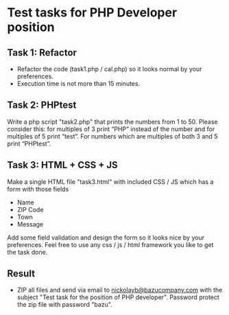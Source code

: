 # Test tasks for PHP Developer position
## Task 1: Refactor
- Refactor the code (task1.php / cal.php) so it looks normal by your preferences.
- Execution time is not more than 15 minutes.

## Task 2: PHPtest
Write a php script "task2.php" that prints the numbers from 1 to 50. Please consider this: for multiples of 3 print “PHP” instead of the number and for multiples of 5 print “test”. For numbers which are multiples of both 3 and 5 print “PHPtest”.

## Task 3: HTML + CSS + JS
Make a single HTML file "task3.html" with included CSS / JS which has a form with those fields
- Name
- ZIP Code
- Town
- Message

Add some field validation and design the form so it looks nice by your preferences.
Feel free to use any css / js / html framework you like to get the task done.

## Result
- ZIP all files and send via email to nickolayb@bazucompany.com with the subject "Test task for the position of PHP developer". Password protect the zip file with password "bazu".
